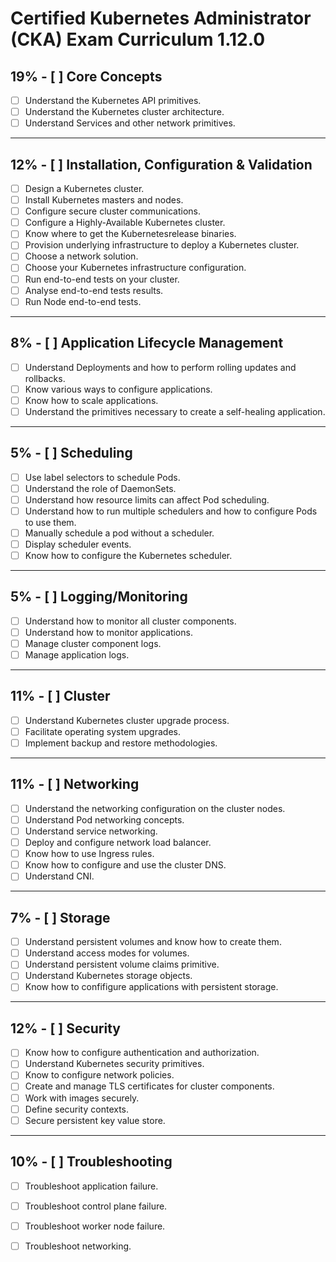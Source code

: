 # Certified Kubernetes Administrator (CKA) Exam Curriculum 1.12.0


## 19% - [ ] Core Concepts
- [ ] Understand the Kubernetes API primitives.
- [ ] Understand the Kubernetes cluster architecture.
- [ ] Understand Services and other network primitives.
---
## 12% - [ ] Installation, Configuration & Validation
- [ ] Design a Kubernetes cluster.
- [ ] Install Kubernetes masters and nodes.
- [ ] Configure secure cluster communications.
- [ ] Configure a Highly-Available Kubernetes cluster.
- [ ] Know where to get the Kubernetesrelease binaries.
- [ ] Provision underlying infrastructure to deploy a Kubernetes cluster.
- [ ]  Choose a network solution.
- [ ] Choose your Kubernetes infrastructure configuration.
- [ ] Run end-to-end tests on your cluster.
- [ ] Analyse end-to-end tests results.
- [ ] Run Node end-to-end tests.
---
## 8% - [ ] Application Lifecycle Management
- [ ] Understand Deployments and how to perform rolling updates and rollbacks.
- [ ] Know various ways to configure applications.
- [ ] Know how to scale applications.
- [ ] Understand the primitives necessary to create a self-healing application.
---
 ## 5% - [ ] Scheduling
- [ ] Use label selectors to schedule Pods.
- [ ] Understand the role of DaemonSets.
- [ ] Understand how resource limits can affect Pod scheduling.
- [ ] Understand how to run multiple schedulers and how to configure Pods to use them.
- [ ] Manually schedule a pod without a scheduler.
- [ ] Display scheduler events.
- [ ] Know how to configure the Kubernetes scheduler.
---
## 5% - [ ] Logging/Monitoring 
- [ ] Understand how to monitor all cluster components.
- [ ] Understand how to monitor applications.
- [ ] Manage cluster component logs.
- [ ] Manage application logs.
---
## 11% - [ ] Cluster
- [ ] Understand Kubernetes cluster upgrade process.
- [ ] Facilitate operating system upgrades.
- [ ] Implement backup and restore methodologies.
---
## 11% - [ ] Networking
- [ ] Understand the networking configuration on the cluster nodes.
- [ ] Understand Pod networking concepts.
- [ ] Understand service networking.
- [ ] Deploy and configure network load balancer.
- [ ] Know how to use Ingress rules.
- [ ] Know how to configure and use the cluster DNS.
- [ ] Understand CNI.
---
## 7% - [ ] Storage
- [ ] Understand persistent volumes and know how to create them.
- [ ] Understand access modes for volumes.
- [ ] Understand persistent volume claims primitive.
- [ ] Understand Kubernetes storage objects.
- [ ] Know how to confifigure applications with persistent storage.
---
## 12% - [ ] Security
- [ ] Know how to configure authentication and authorization.
- [ ] Understand Kubernetes security primitives.
- [ ] Know to configure network policies.
- [ ] Create and manage TLS certificates for cluster components.
- [ ] Work with images securely.
- [ ] Define security contexts.
- [ ] Secure persistent key value store.
---
## 10% - [ ] Troubleshooting
- [ ] Troubleshoot application failure.
- [ ] Troubleshoot control plane failure.
- [ ] Troubleshoot worker node failure.
- [ ] Troubleshoot networking.


 
